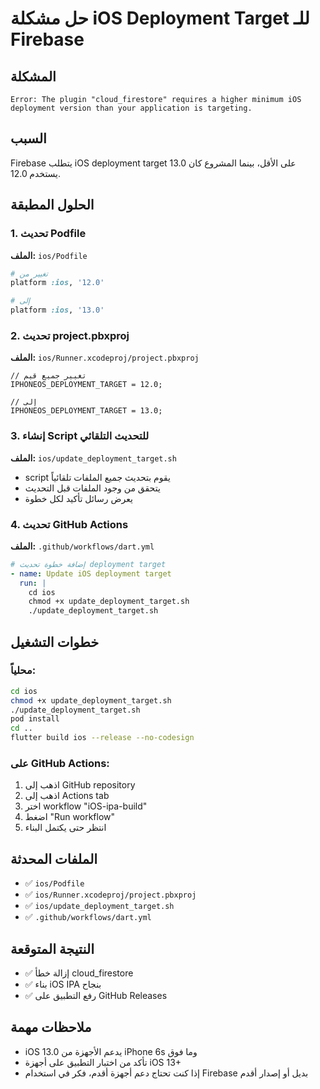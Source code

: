 # حل مشكلة iOS Deployment Target للـ Firebase

## المشكلة
```
Error: The plugin "cloud_firestore" requires a higher minimum iOS deployment version than your application is targeting.
```

## السبب
Firebase يتطلب iOS deployment target 13.0 على الأقل، بينما المشروع كان يستخدم 12.0.

## الحلول المطبقة

### 1. تحديث Podfile
**الملف:** `ios/Podfile`
```ruby
# تغيير من
platform :ios, '12.0'

# إلى
platform :ios, '13.0'
```

### 2. تحديث project.pbxproj
**الملف:** `ios/Runner.xcodeproj/project.pbxproj`
```objc
// تغيير جميع قيم
IPHONEOS_DEPLOYMENT_TARGET = 12.0;

// إلى
IPHONEOS_DEPLOYMENT_TARGET = 13.0;
```

### 3. إنشاء Script للتحديث التلقائي
**الملف:** `ios/update_deployment_target.sh`
- script يقوم بتحديث جميع الملفات تلقائياً
- يتحقق من وجود الملفات قبل التحديث
- يعرض رسائل تأكيد لكل خطوة

### 4. تحديث GitHub Actions
**الملف:** `.github/workflows/dart.yml`
```yaml
# إضافة خطوة تحديث deployment target
- name: Update iOS deployment target
  run: |
    cd ios
    chmod +x update_deployment_target.sh
    ./update_deployment_target.sh
```

## خطوات التشغيل

### محلياً:
```bash
cd ios
chmod +x update_deployment_target.sh
./update_deployment_target.sh
pod install
cd ..
flutter build ios --release --no-codesign
```

### على GitHub Actions:
1. اذهب إلى GitHub repository
2. اذهب إلى Actions tab
3. اختر workflow "iOS-ipa-build"
4. اضغط "Run workflow"
5. انتظر حتى يكتمل البناء

## الملفات المحدثة
- ✅ `ios/Podfile`
- ✅ `ios/Runner.xcodeproj/project.pbxproj`
- ✅ `ios/update_deployment_target.sh`
- ✅ `.github/workflows/dart.yml`

## النتيجة المتوقعة
- ✅ إزالة خطأ cloud_firestore
- ✅ بناء iOS IPA بنجاح
- ✅ رفع التطبيق على GitHub Releases

## ملاحظات مهمة
- iOS 13.0 يدعم الأجهزة من iPhone 6s وما فوق
- تأكد من اختبار التطبيق على أجهزة iOS 13+
- إذا كنت تحتاج دعم أجهزة أقدم، فكر في استخدام Firebase بديل أو إصدار أقدم 